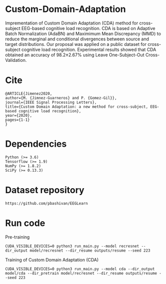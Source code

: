 # Custom-Domain-Adaptation
Imprementation of Custom Domain Adaptation (CDA) method for cross-subject EEG-based cognitive load recognition. CDA is based on Adaptive Batch Normalization (AdaBN) and Maximimum Mean Discrepancy (MMD) to reduce the marginal and conditional divergences between source and target distributions. Our proposal was applied on a public dataset for cross-subject cognitive load recognition. Experimental results showed that CDA obtained an accuracy of 98.2±2.67% using Leave One-Subject-Out Cross-Validation.

# Cite

	@ARTICLE{Jimenez2020,  
	author={M. {Jimnez-Guarneros} and P. {Gomez-Gil}},
	journal={IEEE Signal Processing Letters},
	title={Custom Domain Adaptation: a new method for cross-subject, EEG-based cognitive load recognition},
	year={2020},
	pages={1-1}
	}

# Dependencies
	
	Python (>= 3.6)
	Tensorflow (>= 1.9)
	NumPy (>= 1.8.2)
	SciPy (>= 0.13.3)

# Dataset repository
	
	https://github.com/pbashivan/EEGLearn

# Run code

Pre-training

	CUDA_VISIBLE_DEVICES=0 python3 run_main.py --model recresnet --dir_output model/recresnet --dir_resume outputs/resume --seed 223

Training of Custom Domain Adaptation (CDA)

	CUDA_VISIBLE_DEVICES=0 python3 run_main.py --model cda --dir_output model/cda --dir_pretrain model/recresnet --dir_resume outputs/resume --seed 223

